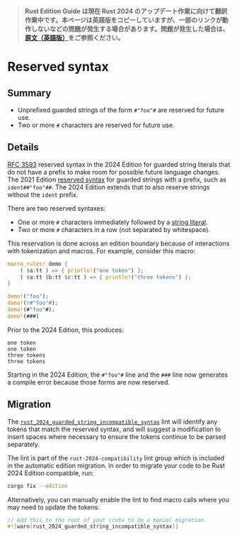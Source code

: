 > **Rust Edition Guide は現在 Rust 2024 のアップデート作業に向けて翻訳作業中です。本ページは英語版をコピーしていますが、一部のリンクが動作しないなどの問題が発生する場合があります。問題が発生した場合は、[原文（英語版）](https://doc.rust-lang.org/nightly/edition-guide/introduction.html)をご参照ください。**

# Reserved syntax

## Summary

- Unprefixed guarded strings of the form `#"foo"#` are reserved for future use.
- Two or more `#` characters are reserved for future use.

## Details

[RFC 3593] reserved syntax in the 2024 Edition for guarded string literals that do not have a prefix to make room for possible future language changes. The 2021 Edition [reserved syntax][2021] for guarded strings with a prefix, such as `ident##"foo"##`. The 2024 Edition extends that to also reserve strings without the `ident` prefix.

There are two reserved syntaxes:

- One or more `#` characters immediately followed by a [string literal].
- Two or more `#` characters in a row (not separated by whitespace).

This reservation is done across an edition boundary because of interactions with tokenization and macros. For example, consider this macro:

```rust
macro_rules! demo {
    ( $a:tt ) => { println!("one token") };
    ( $a:tt $b:tt $c:tt ) => { println!("three tokens") };
}

demo!("foo");
demo!(r#"foo"#);
demo!(#"foo"#);
demo!(###)
```

Prior to the 2024 Edition, this produces:

```text
one token
one token
three tokens
three tokens
```

Starting in the 2024 Edition, the `#"foo"#` line and the `###` line now generates a compile error because those forms are now reserved.

[2021]: ../rust-2021/reserved-syntax.md
[string literal]: ../../reference/tokens.html#string-literals
[RFC 3593]: https://rust-lang.github.io/rfcs/3593-unprefixed-guarded-strings.html

## Migration

The [`rust_2024_guarded_string_incompatible_syntax`] lint will identify any tokens that match the reserved syntax, and will suggest a modification to insert spaces where necessary to ensure the tokens continue to be parsed separately.

The lint is part of the `rust-2024-compatibility` lint group which is included in the automatic edition migration. In order to migrate your code to be Rust 2024 Edition compatible, run:

```sh
cargo fix --edition
```

Alternatively, you can manually enable the lint to find macro calls where you may need to update the tokens:

```rust
// Add this to the root of your crate to do a manual migration.
#![warn(rust_2024_guarded_string_incompatible_syntax)]
```

[`rust_2024_guarded_string_incompatible_syntax`]: ../../rustc/lints/listing/allowed-by-default.html#rust-2024-guarded-string-incompatible-syntax
